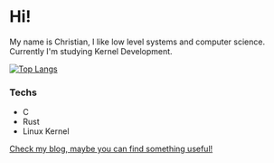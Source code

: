 # Hi!

My name is Christian, I like low level systems and computer science. Currently I'm studying Kernel Development.

[![Top Langs](https://github-readme-stats.vercel.app/api/top-langs/?username=Every2&theme=radical&layout=donut-vertical)](https://github.com/anuraghazra/github-readme-stats)

### Techs

- C
- Rust
- Linux Kernel

[Check my blog, maybe you can find something useful!](https://every2.github.io/blog/)

